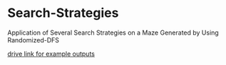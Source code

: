 # Search-Strategies
Application of Several Search Strategies on a Maze Generated by Using Randomized-DFS


<a href="https://drive.google.com/drive/folders/1xF8BuNC9zN9vZRl07t7ZpnFBnaZ-Jlp3?usp=sharing">drive link for example outputs</a>

<!--
embed]https://drive.google.com/file/d/1jMfoLiDjZE0sntp5kidP6znKUmajqU0l/view?usp=sharing[/embed]
-->
